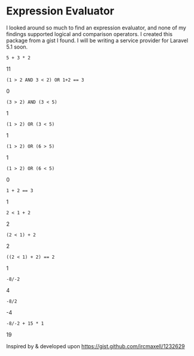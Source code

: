Expression Evaluator
====

I looked around so much to find an expression evaluator, and none of my findings supported logical and comparison operators.
I created this package from a gist I found. I will be writing a service provider for Laravel 5.1 soon.

`5 + 3 * 2`

11

`(1 > 2 AND 3 < 2) OR 1+2 == 3`

 0
  
 
 `(3 > 2) AND (3 < 5)`
 
 1


 `(1 > 2) OR (3 < 5)`
 
 1


 `(1 > 2) OR (6 > 5)`
 
 1


 `(1 > 2) OR (6 < 5)`
 
 0


 `1 + 2 == 3`
 
 1


 `2 < 1 + 2`
 
 2


 `(2 < 1) + 2`
 
 2

 `((2 < 1) + 2) == 2`
 
 1

 `-8/-2`
 
 4

 `-8/2`
 
 -4

 `-8/-2 + 15 * 1`
 
 19



Inspired by & developed upon https://gist.github.com/ircmaxell/1232629